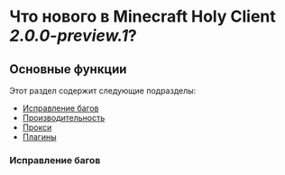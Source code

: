 # Что нового в Minecraft Holy Client *2.0.0-preview.1*?

## Основные функции

Этот раздел содержит следующие подразделы:

- [Исправление багов](###исправление-багов)
- [Производительность]()
- [Прокси]()
- [Плагины]()

### Исправление багов
